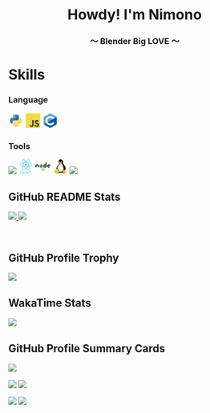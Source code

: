 <h1 align="center">
  Howdy! I'm Nimono
</h1>
<h3 align="center">
  ～ Blender Big LOVE ～
</h3>

# Skills
### Language
<p align="left">
  <img width="6%" src="https://raw.githubusercontent.com/devicons/devicon/master/icons/python/python-original.svg" />
  <img width="6%" src="https://raw.githubusercontent.com/devicons/devicon/master/icons/javascript/javascript-original.svg" />
  <img width="6%" src="https://raw.githubusercontent.com/devicons/devicon/master/icons/c/c-original.svg" />
</p>

### Tools

<p>
  <img width="7%" src="https://download.blender.org/branding/community/blender_community_badge_white.svg" />
  <img width="6%" src="https://raw.githubusercontent.com/devicons/devicon/master/icons/react/react-original-wordmark.svg" />
  <img width="6%" src="https://raw.githubusercontent.com/devicons/devicon/master/icons/nodejs/nodejs-original-wordmark.svg" />
  <img width="6%" src="https://raw.githubusercontent.com/devicons/devicon/master/icons/linux/linux-original.svg" />
  <img width="6%" src="https://www.vectorlogo.zone/logos/git-scm/git-scm-icon.svg" />
</p>

## GitHub README Stats

<p align="left">
  <a href="https://github.com/anuraghazra/github-readme-stats">
    <img height="150px" src="https://github-readme-stats.vercel.app/api/top-langs/?username=Nimono-sleep-well&layout=compact&theme=tokyonight" />
  </a>
  <a href="https://github.com/anuraghazra/github-readme-stats">
    <img height="150px" src="https://github-readme-stats.vercel.app/api?username=Nimono-sleep-well&theme=tokyonight&show_icons=true" />
  </a>
</p>
<br />

## GitHub Profile Trophy

<a>
  <img src="https://github-profile-trophy.vercel.app/?username=Nimono-sleep-well&theme=tokyonight&column=7" />
</a>
<br />

## WakaTime Stats

<a align="left" href="">
  <img src="https://github-readme-stats.vercel.app/api/wakatime?username=Nimono&theme=tokyonight&layout=compact&langs_count=10" />
</a>
<br />

## GitHub Profile Summary Cards

<a href="https://github.com/vn7n24fzkq/github-profile-summary-cards">
  <img src="http://github-profile-summary-cards.vercel.app/api/cards/profile-details?username=Nimono-sleep-well&theme=tokyonight" />
<a/>
<p align="left">
  <a>
    <img src="http://github-profile-summary-cards.vercel.app/api/cards/stats?username=Nimono-sleep-well&theme=tokyonight" />
  </a>
  <a>
    <img src="http://github-profile-summary-cards.vercel.app/api/cards/productive-time?username=Nimono-sleep-well&theme=tokyonight&utcOffset=9" />
  </a>
</p>
<p align="left">
  <a>
    <img src="http://github-profile-summary-cards.vercel.app/api/cards/repos-per-language?username=Nimono-sleep-well&theme=tokyonight" />
  </a>
  <a>
    <img src="http://github-profile-summary-cards.vercel.app/api/cards/most-commit-language?username=Nimono-sleep-well&theme=tokyonight" />
  </a>
</p>
